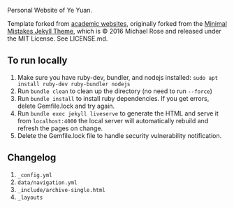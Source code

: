 Personal Website of Ye Yuan.

Template forked from [academic websites](https://github.com/academicpages/academicpages.github.io), originally forked from the [Minimal Mistakes Jekyll Theme](https://mmistakes.github.io/minimal-mistakes/), which is © 2016 Michael Rose and released under the MIT License. See LICENSE.md.

## To run locally
1. Make sure you have ruby-dev, bundler, and nodejs installed: `sudo apt install ruby-dev ruby-bundler nodejs`
1. Run `bundle clean` to clean up the directory (no need to run `--force`)
1. Run `bundle install` to install ruby dependencies. If you get errors, delete Gemfile.lock and try again.
1. Run `bundle exec jekyll liveserve` to generate the HTML and serve it from `localhost:4000` the local server will automatically rebuild and refresh the pages on change.
1. Delete the Gemfile.lock file to handle security vulnerability notification.

## Changelog

1. `_config.yml`
1. `data/navigation.yml`
1. `_include/archive-single.html`
1. `_layouts`
